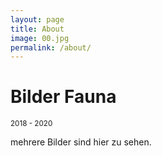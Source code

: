 ```yaml
---
layout: page
title: About
image: 00.jpg
permalink: /about/
---
```


# Bilder Fauna

<small>2018 - 2020</small>

mehrere Bilder sind hier zu sehen.

